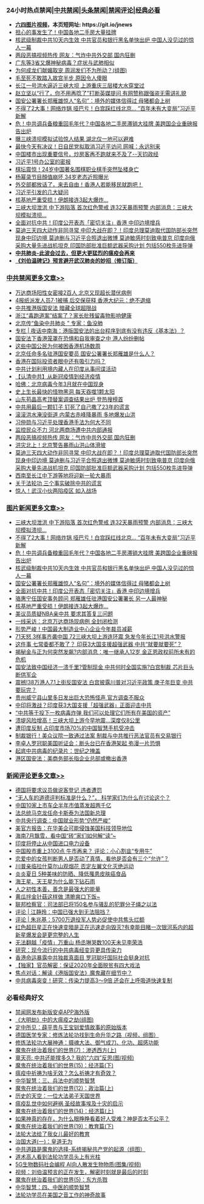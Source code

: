 <div id="tt">
<h3>24小时热点禁闻|<a href="#%E4%B8%AD%E5%85%B1%E7%A6%81%E9%97%BB%E6%9B%B4%E5%A4%9A%E6%96%87%E7%AB%A0">中共禁闻</a>|<a href="#%E5%9B%BE%E7%89%87%E6%96%B0%E9%97%BB%E6%9B%B4%E5%A4%9A%E6%96%87%E7%AB%A0">头条禁闻</a>|<a href="#%E6%96%B0%E9%97%BB%E8%AF%84%E8%AE%BA%E6%9B%B4%E5%A4%9A%E6%96%87%E7%AB%A0">禁闻评论|<a href="#%E5%BF%85%E7%9C%8B%E7%BB%8F%E5%85%B8%E5%A5%BD%E6%96%87">经典必看</a></h3>
<ul>
<li><b><a href="http://d1.bdrive.tk/64.mp4" target="_blank">六四图片视频</a>，本页短网址: https://git.io/jnews</b></li>
<li><a href="https://github.com/fqnews/bnews/blob/master/cbnews/20200703/1354912.md">担心的事发生了！中国各地二手房大量挂牌</a></li>
<li><a href="https://github.com/fqnews/bnews/blob/master/topimagenews/20200703/1355122.md">核武级制裁中共10天内生效 中共官员和银行黑名单快出炉 中国人没见过的惊人一幕</a></li>
<li><a href="https://github.com/fqnews/bnews/blob/master/cbnews/20200703/1355059.md">两段恶搞视频热传 网友：气炸中共外交部 国内狂删</a></li>
<li><a href="https://github.com/fqnews/bnews/blob/master/cbnews/20200703/1354914.md">广东等3省又爆神秘病毒？症状与武肺相似</a></li>
<li><a href="https://github.com/fqnews/bnews/blob/master/comments/20200703/1354816.md">为何成龙们献媚取宠 周润发们不为所动？(组图)</a></li>
<li><a href="https://github.com/fqnews/bnews/blob/master/lifebaike/20200703/1354883.md">毛至死不敢踏入故宫半步 原因令人傻眼</a></li>
<li><a href="https://github.com/fqnews/bnews/blob/master/headline/20200703/1354808.md">长江一号洪水逼近三峡大坝 上游重庆三层楼大水穿堂过</a></li>
<li><a href="https://github.com/fqnews/bnews/blob/master/cnnews/hknews/20200703/1355149.md">赵立坚以“行了，你不用再唸了”打断英媒提问 有网赞称跟强盗无需讲礼貌</a></li>
<li><a href="https://github.com/fqnews/bnews/blob/master/topimagenews/20200703/1355038.md">国安公署署长郑雁雄惊人“名句”：境外的媒体信得过 母猪都会上树</a></li>
<li><a href="https://github.com/fqnews/bnews/blob/master/topimagenews/20200703/1355182.md">不得了2大事！网络炸锅 哑巴亏！白宫踩红线北京… “百年未有大变局”习近平新解</a></li>
<li><a href="https://github.com/fqnews/bnews/blob/master/topimagenews/20200703/1355135.md">危！中共调兵备粮重回毛年代？中国各地二手房滞销大挂牌 美跨国企业重磅报告出炉</a></li>
<li><a href="https://github.com/fqnews/bnews/blob/master/cnnews/20200703/1355085.md">曝三峡溃坝模拟试验惊人结果 湖北仅一地可以避难</a></li>
<li><a href="https://github.com/fqnews/bnews/blob/master/cbnews/20200703/1354861.md">最快今天有决议！日自民党拟取消习近平访问 网喊：永远别来</a></li>
<li><a href="https://github.com/fqnews/bnews/blob/master/bannedvideo/20200703/1355148.md">中国楼市出现重要信号，炒房客再不跑就来不及了--天钧政经</a></li>
<li><a href="https://github.com/fqnews/bnews/blob/master/bannedvideo/20200703/1355150.md">习近平1号办公室的密报</a></li>
<li><a href="https://github.com/fqnews/bnews/blob/master/cbnews/20200703/1354991.md">棋坛震惊！24岁中国著名围棋职业棋手突然坠楼身亡</a></li>
<li><a href="https://github.com/fqnews/bnews/blob/master/yule/20200703/1354815.md">杨幂录节目顏值崩坏 34岁老态近照曝光</a></li>
<li><a href="https://github.com/fqnews/bnews/blob/master/bannedvideo/20200703/1354820.md">外交部都放话了，来去自由！香港人若能移民就跑吧！</a></li>
<li><a href="https://github.com/fqnews/bnews/blob/master/headline/20200703/1354852.md">习近平引发的几大疑问</a></li>
<li><a href="https://github.com/fqnews/bnews/blob/master/topimagenews/20200703/1354936.md">核基地严重受损！伊朗接连3起大爆炸...</a></li>
<li><a href="https://github.com/fqnews/bnews/blob/master/topimagenews/20200703/1355216.md">三峡大坝泄洪 中下游陷落 首次红色警戒 连32天暴雨预警 内部消息：三峡大坝模拟溃坝…</a></li>
<li><a href="https://github.com/fqnews/bnews/blob/master/topimagenews/20200703/1355032.md">全面对抗中共！印度公开表态「密切关注」香港 中印边境增兵</a></li>
<li><a href="https://github.com/fqnews/bnews/blob/master/comments/20200703/1355046.md">莫迪三天四大动作非同寻常 中印大战在即？！印度总理莫迪取代国防部长突然现身中印边境 莫迪删与习近平合照退出微博 莫迪敏感时刻致电普京 印度向俄采购大量先进战机坦克 印国防部批准巨额武器采购计划 包括550枚先进导弹</a></li>
<li><b><a href="https://github.com/fqnews/bnews/blob/master/comments/20200211/1275071.md" target="_blank">中共肺炎-此波会过去，但更大更猛烈的瘟疫会再来</a></b></li>
<li><b><a href="https://github.com/fqnews/bnews/blob/master/comments/20200207/1272816.md" target="_blank">《刘伯温碑记》预言避开武汉肺炎的妙招（修订版）</a></b></li>
</ul>
</div>

<div class="catlist">
<h3><a href="https://github.com/fqnews/bnews/blob/master/cbnews/" target="_blank">中共禁闻</a><span><a href="https://github.com/fqnews/bnews/blob/master/cbnews/" target="_blank" rel="nofollow">更多文章>></a></span></h3>
<ul>
<li><a href="https://github.com/fqnews/bnews/blob/master/cbnews/20200704/1355349.md" target="_blank">万达商场阳性女密接2百人 北京又现超长潜伏病例</a></li>
<li><a href="https://github.com/fqnews/bnews/blob/master/cbnews/20200704/1355342.md" target="_blank">4报纸派发人员7·1被捕 后交保获释 香港大纪元：绝不退缩</a></li>
<li><a href="https://github.com/fqnews/bnews/blob/master/cbnews/20200704/1355331.md" target="_blank">中共推港版国安法 暗藏全球超限战</a></li>
<li><a href="https://github.com/fqnews/bnews/blob/master/cbnews/20200704/1355330.md" target="_blank">浙江“毒跑道案”结案了？家长批残留毒物影响健康</a></li>
<li><a href="https://github.com/fqnews/bnews/blob/master/cbnews/20200704/1355317.md" target="_blank">北京传“鱼染中共肺炎 ” 专家：鱼没肺</a></li>
<li><a href="https://github.com/fqnews/bnews/blob/master/cbnews/20200704/1355307.md" target="_blank">专栏 | 夜话中南海：港版国安法的出台程序到底有没有违反《基本法》？</a></li>
<li><a href="https://github.com/fqnews/bnews/blob/master/cbnews/20200703/1355252.md" target="_blank">国安法下香港笼罩在恐惧和自我审查之中 港人纷纷删帖</a></li>
<li><a href="https://github.com/fqnews/bnews/blob/master/cbnews/20200703/1355238.md" target="_blank">这些中国公民为何被困香港机场数周</a></li>
<li><a href="https://github.com/fqnews/bnews/blob/master/cbnews/20200703/1355237.md" target="_blank">北京任命多名驻港国安要员 国安公署署长郑雁雄是什么人？</a></li>
<li><a href="https://github.com/fqnews/bnews/blob/master/cbnews/20200703/1355189.md" target="_blank">香港在国际投资者眼中还有吸引力吗？</a></li>
<li><a href="https://github.com/fqnews/bnews/blob/master/cbnews/20200703/1355129.md" target="_blank">中共计划利用境内藏人在印度从事间谍活动</a></li>
<li><a href="https://github.com/fqnews/bnews/blob/master/cbnews/20200703/1355067.md" target="_blank">【认清中共】从新冠疫情到经济疫情</a></li>
<li><a href="https://github.com/fqnews/bnews/blob/master/cbnews/20200703/1355123.md" target="_blank">哈佛：北京病毒今年3月就在中国现身</a></li>
<li><a href="https://github.com/fqnews/bnews/blob/master/cbnews/20200703/1355098.md" target="_blank">史上生长最快的怪物黑洞 每天吞噬1颗太阳</a></li>
<li><a href="https://github.com/fqnews/bnews/blob/master/cbnews/20200703/1355103.md" target="_blank">山东苟晶高考顶替案调查结果出炉 登热搜榜首</a></li>
<li><a href="https://github.com/fqnews/bnews/blob/master/cbnews/20200703/1355096.md" target="_blank">中共用最后一颗钉子 钉死了自己撒了23年的谎言</a></li>
<li><a href="https://github.com/fqnews/bnews/blob/master/cbnews/20200703/1355084.md" target="_blank">滚滚洪水淹没街道 内蒙古赤峰降暴雨 多地爆发山洪</a></li>
<li><a href="https://github.com/fqnews/bnews/blob/master/cbnews/20200703/1355074.md" target="_blank">习仲勋与习近平处理香港手法为何大不同</a></li>
<li><a href="https://github.com/fqnews/bnews/blob/master/cbnews/20200703/1355061.md" target="_blank">监控民众不力 河北两商场遭中共内部通报</a></li>
<li><a href="https://github.com/fqnews/bnews/blob/master/cbnews/20200703/1355059.md" target="_blank">两段恶搞视频热传 网友：气炸中共外交部 国内狂删</a></li>
<li><a href="https://github.com/fqnews/bnews/blob/master/cbnews/20200703/1355050.md" target="_blank">洪灾北上！北京警告暴雨山洪山体滑坡</a></li>
<li><a href="https://github.com/fqnews/bnews/blob/master/comments/20200703/1355046.md" target="_blank">莫迪三天四大动作非同寻常 中印大战在即？！印度总理莫迪取代国防部长突然现身中印边境 莫迪删与习近平合照退出微博 莫迪敏感时刻致电普京 印度向俄采购大量先进战机坦克 印国防部批准巨额武器采购计划 包括550枚先进导弹</a></li>
<li><a href="https://github.com/fqnews/bnews/blob/master/cbnews/20200703/1355045.md" target="_blank">西南至长江中下游等地将迎新一轮大暴雨</a></li>
<li><a href="https://github.com/fqnews/bnews/blob/master/cbnews/20200703/1354907.md" target="_blank">关于法轮功 三个事实破除中共的谎言</a></li>
<li><a href="https://github.com/fqnews/bnews/blob/master/cbnews/20200703/1355019.md" target="_blank">惊人！武汉小伙两陷疫区 如入战场</a></li>

</ul>
</div>
<div class="catlist">
<h3><a href="https://github.com/fqnews/bnews/blob/master/topimagenews/" target="_blank">图片新闻</a><span><a href="https://github.com/fqnews/bnews/blob/master/topimagenews/" target="_blank" rel="nofollow">更多文章>></a></span></h3>
<ul>
<li><a href="https://github.com/fqnews/bnews/blob/master/topimagenews/20200703/1355216.md" target="_blank">三峡大坝泄洪 中下游陷落 首次红色警戒 连32天暴雨预警 内部消息：三峡大坝模拟溃坝…</a></li>
<li><a href="https://github.com/fqnews/bnews/blob/master/topimagenews/20200703/1355182.md" target="_blank">不得了2大事！网络炸锅 哑巴亏！白宫踩红线北京… “百年未有大变局”习近平新解</a></li>
<li><a href="https://github.com/fqnews/bnews/blob/master/topimagenews/20200703/1355135.md" target="_blank">危！中共调兵备粮重回毛年代？中国各地二手房滞销大挂牌 美跨国企业重磅报告出炉</a></li>
<li><a href="https://github.com/fqnews/bnews/blob/master/topimagenews/20200703/1355122.md" target="_blank">核武级制裁中共10天内生效 中共官员和银行黑名单快出炉 中国人没见过的惊人一幕</a></li>
<li><a href="https://github.com/fqnews/bnews/blob/master/topimagenews/20200703/1355038.md" target="_blank">国安公署署长郑雁雄惊人“名句”：境外的媒体信得过 母猪都会上树</a></li>
<li><a href="https://github.com/fqnews/bnews/blob/master/topimagenews/20200703/1355032.md" target="_blank">全面对抗中共！印度公开表态「密切关注」香港 中印边境增兵</a></li>
<li><a href="https://github.com/fqnews/bnews/blob/master/topimagenews/20200703/1355024.md" target="_blank">骆惠宁任国安事务顾问 郑雁雄任驻港国安公署署长 另一人最神秘</a></li>
<li><a href="https://github.com/fqnews/bnews/blob/master/topimagenews/20200703/1354936.md" target="_blank">核基地严重受损！伊朗接连3起大爆炸&#8230;</a></li>
<li><a href="https://github.com/fqnews/bnews/blob/master/topimagenews/20200703/1354787.md" target="_blank">美议员质疑NBA亲中共 要求其答复三问题</a></li>
<li><a href="https://github.com/fqnews/bnews/blob/master/topimagenews/20200703/1354786.md" target="_blank">一线采访：北京万达商场现病例 全封闭检测</a></li>
<li><a href="https://github.com/fqnews/bnews/blob/master/topimagenews/20200703/1354726.md" target="_blank">形势严峻！中国最大制造业中心企业今年裁员减薪</a></li>
<li><a href="https://github.com/fqnews/bnews/blob/master/topimagenews/20200702/1354699.md" target="_blank">71天怒 3样事齐袭中国 72三峡大坝上游连环震 急发今年长江1号洪水警报</a></li>
<li><a href="https://github.com/fqnews/bnews/blob/master/topimagenews/20200702/1354674.md" target="_blank">这件事 七常委都不敢了？ 印获3大国支援超强武器 中共“就要就要死”？</a></li>
<li><a href="https://github.com/fqnews/bnews/blob/master/topimagenews/20200702/1354625.md" target="_blank">揭秘金与正为何突然发飙?内部消息：唯一继承人12岁 金正恩政权前所未有的危机</a></li>
<li><a href="https://github.com/fqnews/bnews/blob/master/topimagenews/20200702/1354616.md" target="_blank">国安法致中国经济一溃千里?管制现金 中共何时全国实施?白宫制裁 芯片巨头断供军企</a></li>
<li><a href="https://github.com/fqnews/bnews/blob/master/topimagenews/20200702/1354583.md" target="_blank">震撼!38万港人7.1上街反国安法 白宫披露川普对习近平政策 庚子年巨变 中共要玩完？</a></li>
<li><a href="https://github.com/fqnews/bnews/blob/master/topimagenews/20200702/1354505.md" target="_blank">贵州威宁县山里多日发出巨大恐怖怪声 官方调查不服众</a></li>
<li><a href="https://github.com/fqnews/bnews/blob/master/topimagenews/20200702/1354462.md" target="_blank">中印将激战？印度获3大国支援「超强武器」正面迎击中共</a></li>
<li><a href="https://github.com/fqnews/bnews/blob/master/topimagenews/20200702/1354440.md" target="_blank">“中共等于投下一枚病毒炸弹 我们可以处理它们所有在美国的资产”</a></li>
<li><a href="https://github.com/fqnews/bnews/blob/master/topimagenews/20200702/1354439.md" target="_blank">溃堤风险增高！三峡大坝上游今早地震…深度仅8公里</a></li>
<li><a href="https://github.com/fqnews/bnews/blob/master/topimagenews/20200702/1354438.md" target="_blank">遭印度反制 占印度市场70%的中国智慧手机受冲击</a></li>
<li><a href="https://github.com/fqnews/bnews/blob/master/topimagenews/20200702/1354395.md" target="_blank">制裁银行！美众议院一致通过法案 制裁与中共推行恶法官员有交易银行</a></li>
<li><a href="https://github.com/fqnews/bnews/blob/master/topimagenews/20200702/1354365.md" target="_blank">李卓人罗冠聪美国听证会：断头台已在香港架起 弥漫一片恐惧</a></li>
<li><a href="https://github.com/fqnews/bnews/blob/master/comments/20200702/1354076.md" target="_blank">起底中共病毒的纪录片：世纪之掩盖</a></li>
<li><a href="https://github.com/fqnews/bnews/blob/master/topimagenews/20200702/1354227.md" target="_blank">港区国安法：美商务部长指企业总部或撤出香港</a></li>

</ul>
</div>
<div class="catlist">
<h3><a href="https://github.com/fqnews/bnews/blob/master/comments/" target="_blank">新闻评论</a><span><a href="https://github.com/fqnews/bnews/blob/master/comments/" target="_blank" rel="nofollow">更多文章>></a></span></h3>
<ul>
<li><a href="https://github.com/fqnews/bnews/blob/master/comments/20200704/1355363.md" target="_blank">德国将要求议员做说客登记 违者遭罚</a></li>
<li><a href="https://github.com/fqnews/bnews/blob/master/comments/20200704/1355351.md" target="_blank">“无人车的道德评判标准是什么？”， 科学家们为什么在讨论这个？</a></li>
<li><a href="https://github.com/fqnews/bnews/blob/master/comments/20200704/1355336.md" target="_blank">中国10家上市车企半年市值蒸发超两千亿</a></li>
<li><a href="https://github.com/fqnews/bnews/blob/master/comments/20200704/1355335.md" target="_blank">法总统马克龙任命卡斯泰为法国新总理</a></li>
<li><a href="https://github.com/fqnews/bnews/blob/master/comments/20200704/1355328.md" target="_blank">中共央行调查：中国就业形势“仍然严峻”</a></li>
<li><a href="https://github.com/fqnews/bnews/blob/master/comments/20200704/1355327.md" target="_blank">美官方报告：在华美企可能侵蚀美国科技领导地位</a></li>
<li><a href="https://github.com/fqnews/bnews/blob/master/comments/20200704/1355320.md" target="_blank">海南7月飘雪，看中国“砖”家们如何解“读”~</a></li>
<li><a href="https://github.com/fqnews/bnews/blob/master/comments/20200704/1355315.md" target="_blank">印度将停止从中国进口电力设备</a></li>
<li><a href="https://github.com/fqnews/bnews/blob/master/comments/20200704/1355305.md" target="_blank">中国股市重上3100点 牛市再来？ 评论：小心割韭“专用牛”</a></li>
<li><a href="https://github.com/fqnews/bnews/blob/master/comments/20200704/1355303.md" target="_blank">恋爱中的女孩判断男人是否动了真情，看他是否会有三个“允许”？</a></li>
<li><a href="https://github.com/fqnews/bnews/blob/master/comments/20200704/1355300.md" target="_blank">川普亲临拉什莫尔山观烟花 否定左翼文化灭绝运动</a></li>
<li><a href="https://github.com/fqnews/bnews/blob/master/comments/20200704/1355298.md" target="_blank">炎炎夏日  5种美味的防晒、降低罹患皮肤癌食品</a></li>
<li><a href="https://github.com/fqnews/bnews/blob/master/comments/20200704/1355297.md" target="_blank">海王星、天王星为什么能下钻石雨</a></li>
<li><a href="https://github.com/fqnews/bnews/blob/master/comments/20200704/1355296.md" target="_blank">人之初性本善，善念是最强大的能量</a></li>
<li><a href="https://github.com/fqnews/bnews/blob/master/comments/20200704/1355295.md" target="_blank">黄瓜拌金针菇这样做 清脆爽口下饭~</a></li>
<li><a href="https://github.com/fqnews/bnews/blob/master/comments/20200704/1355284.md" target="_blank">联邦检察官：司法部已将150名参与骚乱的犯罪分子绳之以法</a></li>
<li><a href="https://github.com/fqnews/bnews/blob/master/comments/20200704/1355271.md" target="_blank">评论 | 江静玲：中国已强大到无法阻挡？</a></li>
<li><a href="https://github.com/fqnews/bnews/blob/master/comments/20200704/1355270.md" target="_blank">评论 | 朱兆基：5700万退役军人势必促使中共焦头烂额</a></li>
<li><a href="https://github.com/fqnews/bnews/blob/master/comments/20200703/1355259.md" target="_blank">红色超巨星正在快速变暗是正在迅速走向毁灭?有幸能目睹一次银河系内的超新星爆发会是更完整的人生</a></li>
<li><a href="https://github.com/fqnews/bnews/blob/master/comments/20200703/1355236.md" target="_blank">无法翻越「疫情」万重山  杨丞琳哭数100天未见李荣浩</a></li>
<li><a href="https://github.com/fqnews/bnews/blob/master/comments/20200703/1355223.md" target="_blank">研究：现今流行的中共病毒经变异更具传染力</a></li>
<li><a href="https://github.com/fqnews/bnews/blob/master/comments/20200703/1355201.md" target="_blank">香港命运暴露中共独裁真面目 罗冠聪吁国际社会挺身对抗</a></li>
<li><a href="https://github.com/fqnews/bnews/blob/master/comments/20200703/1355196.md" target="_blank">【独家】官员解密：保证2020年全面脱贫有四大戏法</a></li>
<li><a href="https://github.com/fqnews/bnews/blob/master/comments/20200703/1355195.md" target="_blank">焦点对话：解读《港版国安法》魔鬼藏在细节中？</a></li>
<li><a href="https://github.com/fqnews/bnews/blob/master/comments/20200703/1355180.md" target="_blank">中共病毒突变！研究：传染力提高3～9倍 还会在上呼吸道快速复制</a></li>

</ul>
</div>

<div class="catlist">
<h3>必看经典好文</h3>
<ul>
<li><a href="https://github.com/fqnews/bnews/blob/master/comments/20200627/783266.md" target="_blank">禁闻网发布新版安卓APP海外版</a></li>
<li><a href="https://github.com/fqnews/bnews/blob/master/comments/20200203/1269785.md" target="_blank">《大明劫》中的大瘟疫之劫(组图)</a></li>
<li><a href="https://github.com/fqnews/bnews/blob/master/comments/20200616/1345658.md" target="_blank">定中所见：薛平贵与王宝钏爱情故事的原始版本</a></li>
<li><a href="https://github.com/fqnews/bnews/blob/master/comments/20200607/783186.md" target="_blank">德国医学专家：修炼法轮功找到生命升华之路（视频，组图）</a></li>
<li><a href="https://github.com/fqnews/bnews/blob/master/comments/20191203/1234383.md" target="_blank">修炼法轮功大展神通：摄魂大法、御气成刀、化功、超感功能</a></li>
<li><a href="https://github.com/fqnews/bnews/blob/master/topimagenews/20180527/948369.md" target="_blank">魔鬼在统治着我们的世界(7)：渗透西方(上)</a></li>
<li><a href="https://github.com/fqnews/bnews/blob/master/comments/20200607/1341003.md" target="_blank">章天亮: 中共还能撑多久? 我的“六四”反思(图/视频)</a></li>
<li><a href="https://github.com/fqnews/bnews/blob/master/topimagenews/20180610/955499.md" target="_blank">魔鬼在统治着我们的世界(15)：经济篇(下)</a></li>
<li><a href="https://github.com/fqnews/bnews/blob/master/comments/20200502/1322275.md" target="_blank">瘟疫中祈祷为啥无效？怎么祈祷才有奇效？</a></li>
<li><a href="https://github.com/fqnews/bnews/blob/master/comments/20200605/783248.md" target="_blank">中华智慧：三、兵法中的顺势智慧</a></li>
<li><a href="https://github.com/fqnews/bnews/blob/master/topimagenews/20180601/951286.md" target="_blank">魔鬼在统治着我们的世界(12)：政治篇(上)</a></li>
<li><a href="https://github.com/fqnews/bnews/blob/master/tculture/20121025/73067.md" target="_blank">历史的天空：一位大法弟子天国世界</a></li>
<li><a href="https://github.com/fqnews/bnews/blob/master/comments/20200618/1346823.md" target="_blank">瘟疫乱世中如何避祸 圣经故事埃及十灾的启示</a></li>
<li><a href="https://github.com/fqnews/bnews/blob/master/topimagenews/20180605/953415.md" target="_blank">魔鬼在统治着我们的世界(14)：经济篇(上)</a></li>
<li><a href="https://github.com/fqnews/bnews/blob/master/comments/20200623/1346844.md" target="_blank">如果神真的存在，为什么眼睁睁看着好人受难？神是否太不公平？</a></li>
<li><a href="https://github.com/fqnews/bnews/blob/master/comments/20180716/972458.md" target="_blank">魔鬼在统治着我们的世界(19)：教育篇(下)</a></li>
<li><a href="https://github.com/fqnews/bnews/blob/master/cbnews/20200516/1329218.md" target="_blank">法轮大法给了我女儿最好的教育</a></li>
<li><a href="https://github.com/fqnews/bnews/blob/master/cbnews/20180307/911097.md" target="_blank">治国大道(一)：皇道无为</a></li>
<li><a href="https://github.com/fqnews/bnews/blob/master/comments/20181209/1044543.md" target="_blank">中共道路是魔鬼的选择-系统揭秘共产党的起源（组图）</a></li>
<li><a href="https://github.com/fqnews/bnews/blob/master/comments/20200227/1284657.md" target="_blank">道术高人看到法轮功学员头上有光柱</a></li>
<li><a href="https://github.com/fqnews/bnews/blob/master/topimagenews/20200527/1335347.md" target="_blank">5G生物数码社会编程 AI向人散发生物物质(图集/视频)</a></li>
<li><a href="https://github.com/fqnews/bnews/blob/master/comments/20200628/1351782.md" target="_blank">视频：刘伯温预言的正在发生，解密时刻就是最后的时刻</a></li>
<li><a href="https://github.com/fqnews/bnews/blob/master/topimagenews/20180524/946967.md" target="_blank">魔鬼在统治着我们的世界(5)：东方杀戮</a></li>
<li><a href="https://github.com/fqnews/bnews/blob/master/comments/20200605/783247.md" target="_blank">中华智慧：四、中医的顺势智慧</a></li>
<li><a href="https://github.com/fqnews/bnews/blob/master/comments/20200511/1326751.md" target="_blank">法轮功学员在美国之音工作的神奇故事</a></li>

</ul>
</div>